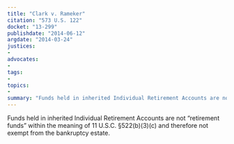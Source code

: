 ```yaml
---
title: "Clark v. Rameker"
citation: "573 U.S. 122"
docket: "13-299"
publishdate: "2014-06-12"
argdate: "2014-03-24"
justices:
- 
advocates:
- 
tags:
- 
topics:
- 
summary: "Funds held in inherited Individual Retirement Accounts are not “retirement funds” within the meaning of 11 U.S.C. §522(b)(3)(c) and therefore not exempt from the bankruptcy estate."
---
```

Funds held in inherited Individual Retirement Accounts are not “retirement funds” within the meaning of 11 U.S.C. §522(b)(3)(c) and therefore not exempt from the bankruptcy estate.

